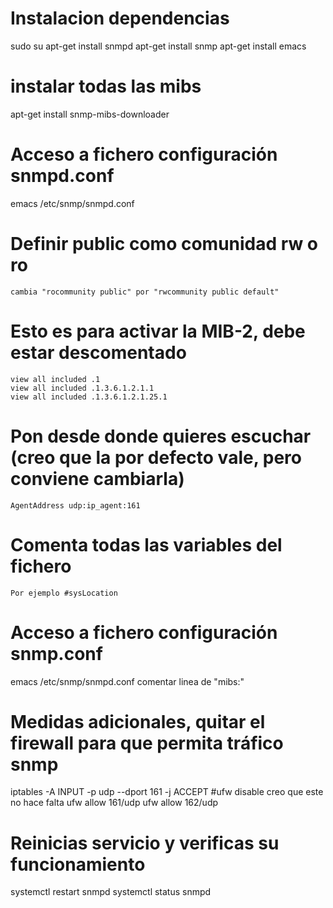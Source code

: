 # Instalacion dependencias
sudo su
apt-get install snmpd
apt-get install snmp
apt-get install emacs

# instalar todas las mibs
apt-get install snmp-mibs-downloader

# Acceso a fichero configuración snmpd.conf
emacs /etc/snmp/snmpd.conf

# Definir public como comunidad rw o ro
    cambia "rocommunity public" por "rwcommunity public default"

# Esto es para activar la MIB-2, debe estar descomentado
    view all included .1
    view all included .1.3.6.1.2.1.1
    view all included .1.3.6.1.2.1.25.1

# Pon desde donde quieres escuchar (creo que la por defecto vale, pero conviene cambiarla)
    AgentAddress udp:ip_agent:161

# Comenta todas las variables del fichero
	Por ejemplo #sysLocation

# Acceso a fichero configuración snmp.conf
emacs /etc/snmp/snmpd.conf
    comentar linea de "mibs:"

# Medidas adicionales, quitar el firewall para que permita tráfico snmp
iptables -A INPUT -p udp --dport 161 -j ACCEPT
#ufw disable creo que este no hace falta
ufw allow 161/udp
ufw allow 162/udp

# Reinicias servicio y verificas su funcionamiento
systemctl restart snmpd
systemctl status snmpd
